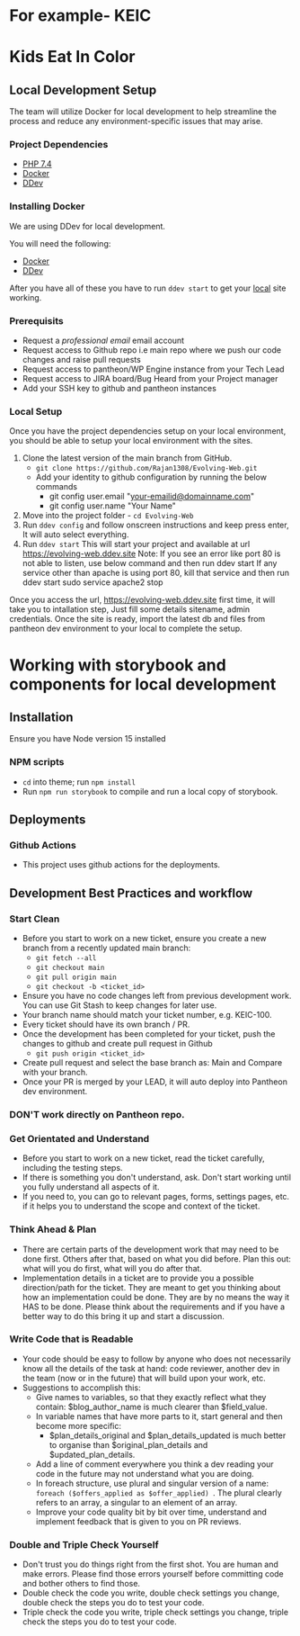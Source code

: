 #  For example- KEIC

# Kids Eat In Color

## Local Development Setup
The team will utilize Docker for local development to help streamline the process and reduce any environment-specific issues that may arise.
### Project Dependencies

* [PHP 7.4](http://php.net/manual/en/install.php)
* [Docker](https://www.docker.com/products/docker-desktop)
* [DDev](https://ddev.readthedocs.io/en/stable/#installation)
### Installing Docker
We are using DDev for local development.

You will need the following:
* [Docker](https://www.docker.com/products/docker-desktop)
* [DDev](https://ddev.readthedocs.io/en/stable/#installation)

After you have all of these you have to run ```ddev start``` to get your [local](https://keic-rebuild.ddev.site/) site working.
### Prerequisits

* Request a *professional email* email account
* Request access to Github repo i.e main repo where we push our code changes and raise pull requests
* Request access to pantheon/WP Engine instance from your Tech Lead
* Request access to JIRA board/Bug Heard from your Project manager
* Add your SSH key to github and pantheon instances

### Local Setup
Once you have the project dependencies setup on your local environment, you should be able to setup your local environment with the sites.
1. Clone the latest version of the main branch from GitHub.
    - `git clone https://github.com/Rajan1308/Evolving-Web.git`
    - Add your identity to github configuration by running the below commands
        - git config user.email "your-emailid@domainname.com"
        - git config user.name "Your Name"
2. Move into the project folder - `cd Evolving-Web`
3. Run ```ddev config``` and follow onscreen instructions and keep press enter, It will auto select everything.
4. Run ```ddev start```
   This will start your project and available at url https://evolving-web.ddev.site
   Note: If you see an error like port 80 is not able to listen, use below command and then run ddev start
   If any service other than apache is using port 80, kill that service and then run ddev start
   sudo service apache2 stop

Once you access the url, https://evolving-web.ddev.site first time, it will take you to intallation step, Just fill some details sitename, admin credentials. Once the site is ready, import the latest db and files from pantheon dev environment to your local to complete the setup.

# Working with storybook and components for local development

## Installation
Ensure you have Node version 15 installed

### NPM scripts
- `cd` into theme; run `npm install`
- Run `npm run storybook` to compile and run a local copy of storybook.

## Deployments

### Github Actions
* This project uses github actions for the deployments.

## Development Best Practices and workflow
### Start Clean
* Before you start to work on a new ticket, ensure you create a new branch from a recently updated main branch:
    * ```git fetch --all```
    * ```git checkout main```
    * ```git pull origin main```
    * ```git checkout -b <ticket_id>```
* Ensure you have no code changes left from previous development work. You can use Git Stash to keep changes for later use.
* Your branch name should match your ticket number, e.g. KEIC-100.
* Every ticket should have its own branch / PR.
* Once the development has been completed for your ticket, push the changes to github and create pull request in Github
    * ```git push origin <ticket_id>```
* Create pull request and select the base branch as: Main and Compare with your branch.
* Once your PR is merged by your LEAD, it will auto deploy into Pantheon dev environment. 

### DON'T work directly on Pantheon repo.

### Get Orientated and Understand
* Before you start to work on a new ticket, read the ticket carefully, including the testing steps.
* If there is something you don't understand, ask. Don't start working until you fully understand all aspects of it.
* If you need to, you can go to relevant pages, forms, settings pages, etc. if it helps you to understand the scope and context of the ticket.
### Think Ahead & Plan
* There are certain parts of the development work that may need to be done first. Others after that, based on what you did before. Plan this out: what will you do first, what will you do after that.
* Implementation details in a ticket are to provide you a possible direction/path for the ticket. They are meant to get you thinking about how an implementation could be done. They are by no means the way it HAS to be done. Please think about the requirements and if you have a better way to do this bring it up and start a discussion.
### Write Code that is Readable
* Your code should be easy to follow by anyone who does not necessarily know all the details of the task at hand: code reviewer, another dev in the team (now or in the future) that will build upon your work, etc.
* Suggestions to accomplish this:
    * Give names to variables, so that they exactly reflect what they contain: $blog_author_name is much clearer than $field_value.
    * In variable names that have more parts to it, start general and then become more specific:
        * $plan_details_original and $plan_details_updated is much better to organise than $original_plan_details and $updated_plan_details.
    * Add a line of comment everywhere you think a dev reading your code in the future may not understand what you are doing.
    * In foreach structure, use plural and singular version of a name: ```foreach ($offers_applied as $offer_applied) ```. The plural clearly refers to an array, a singular to an element of an array.
    * Improve your code quality bit by bit over time, understand and implement feedback that is given to you on PR reviews.
### Double and Triple Check Yourself
* Don't trust you do things right from the first shot. You are human and make errors. Please find those errors yourself before committing code and bother others to find those.
* Double check the code you write, double check settings you change, double check the steps you do to test your code.
* Triple check the code you write, triple check settings you change, triple check the steps you do to test your code.

